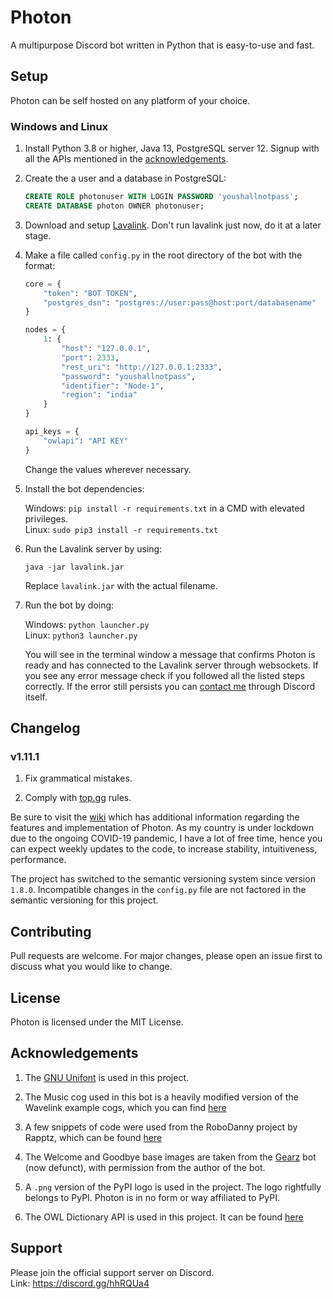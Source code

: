 # Photon

A multipurpose Discord bot written in Python that is easy-to-use and fast.

## Setup

Photon can be self hosted on any platform of your choice.

### Windows and Linux

1. Install Python 3.8 or higher, Java 13, PostgreSQL server 12. Signup with all the APIs mentioned in the [acknowledgements](#acknowledgements).

2. Create the a user and a database in PostgreSQL:

   ```SQL
   CREATE ROLE photonuser WITH LOGIN PASSWORD 'youshallnotpass';
   CREATE DATABASE photon OWNER photonuser;
   ```

3. Download and setup [Lavalink](https://github.com/Frederikam/Lavalink#server-configuration). Don't run lavalink just now, do it at a later stage.

4. Make a file called `config.py` in the root directory of the bot with the format:

    ```python
    core = {
        "token": "BOT TOKEN",
        "postgres_dsn": "postgres://user:pass@host:port/databasename"
    }

    nodes = {
        1: {
            "host": "127.0.0.1",
            "port": 2333,
            "rest_uri": "http://127.0.0.1:2333",
            "password": "youshallnotpass",
            "identifier": "Node-1",
            "region": "india"
        }
    }

    api_keys = {
        "owlapi": "API KEY"
    }
    ```

    Change the values wherever necessary.

5. Install the bot dependencies:

    Windows: `pip install -r requirements.txt` in a CMD with elevated privileges.  
    Linux: `sudo pip3 install -r requirements.txt`

6. Run the Lavalink server by using:

    `java -jar lavalink.jar`

    Replace `lavalink.jar` with the actual filename.

7. Run the bot by doing:

    Windows: `python launcher.py`  
    Linux: `python3 launcher.py`

    You will see in the terminal window a message that confirms Photon is ready and has connected to
    the Lavalink server through websockets. If you see any error message check if you followed all the
    listed steps correctly. If the error still persists you can [contact me](#support) through Discord itself.

## Changelog

### v1.11.1

1. Fix grammatical mistakes.

2. Comply with [top.gg](https://top.gg) rules.

Be sure to visit the [wiki](https://github.com/NightShade256/Photon/wiki) which has additional information regarding the features and implementation of Photon. As my country is under lockdown due to the ongoing COVID-19 pandemic, I have a lot of free time,
hence you can expect weekly updates to the code, to increase stability, intuitiveness, performance.

The project has switched to the semantic versioning system since version `1.8.0`.
Incompatible changes in the `config.py` file are not factored in the semantic versioning for this project.

## Contributing

Pull requests are welcome. For major changes, please open an issue first to discuss what you would like to change.

## License

Photon is licensed under the MIT License.

## Acknowledgements

1. The [GNU Unifont](https://savannah.gnu.org/projects/unifont) is used in this project.

2. The Music cog used in this bot is a heavily modified version of the Wavelink example cogs, which you can find [here](https://github.com/PythonistaGuild/Wavelink/tree/master/examples)

3. A few snippets of code were used from the RoboDanny project by Rapptz, which can be found [here](https://github.com/Rapptz/RoboDanny)

4. The Welcome and Goodbye base images are taken from the [Gearz](https://github.com/TheDiscordians/Gearz) bot (now defunct), with permission from the author of the bot.

5. A `.png` version of the PyPI logo is used in the project. The logo rightfully belongs to PyPI. Photon is in no form or way affiliated to PyPI.

6. The OWL Dictionary API is used in this project. It can be found [here](https://owlbot.info)

## Support

Please join the official support server on Discord.  
Link: <https://discord.gg/hhRQUa4>
